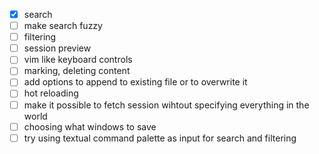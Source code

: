 - [X] search
- [ ] make search fuzzy
- [ ] filtering
- [ ] session preview
- [ ] vim like keyboard controls
- [ ] marking, deleting content
- [ ] add options to append to existing file or to overwrite it
- [ ] hot reloading
- [ ] make it possible to fetch session wihtout specifying everything in the world
- [ ] choosing what windows to save
- [ ] try using textual command palette as input for search and filtering
